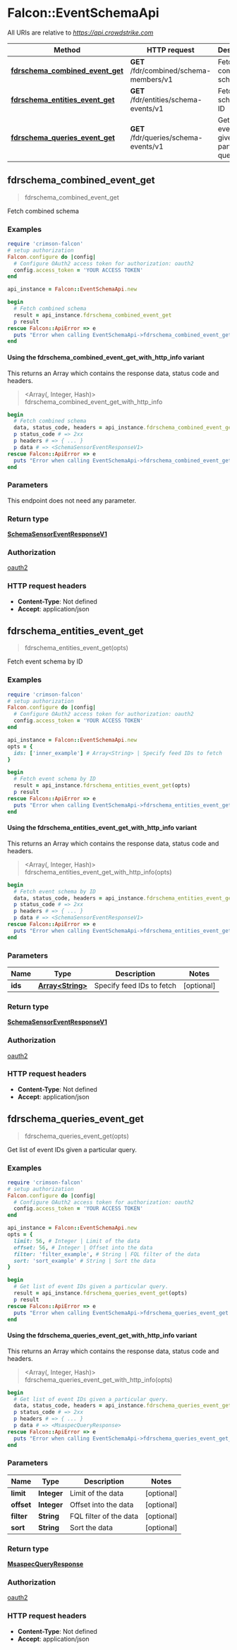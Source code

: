 # Falcon::EventSchemaApi

All URIs are relative to *https://api.crowdstrike.com*

| Method | HTTP request | Description |
| ------ | ------------ | ----------- |
| [**fdrschema_combined_event_get**](EventSchemaApi.md#fdrschema_combined_event_get) | **GET** /fdr/combined/schema-members/v1 | Fetch combined schema |
| [**fdrschema_entities_event_get**](EventSchemaApi.md#fdrschema_entities_event_get) | **GET** /fdr/entities/schema-events/v1 | Fetch event schema by ID |
| [**fdrschema_queries_event_get**](EventSchemaApi.md#fdrschema_queries_event_get) | **GET** /fdr/queries/schema-events/v1 | Get list of event IDs given a particular query. |


## fdrschema_combined_event_get

> <SchemaSensorEventResponseV1> fdrschema_combined_event_get

Fetch combined schema

### Examples

```ruby
require 'crimson-falcon'
# setup authorization
Falcon.configure do |config|
  # Configure OAuth2 access token for authorization: oauth2
  config.access_token = 'YOUR ACCESS TOKEN'
end

api_instance = Falcon::EventSchemaApi.new

begin
  # Fetch combined schema
  result = api_instance.fdrschema_combined_event_get
  p result
rescue Falcon::ApiError => e
  puts "Error when calling EventSchemaApi->fdrschema_combined_event_get: #{e}"
end
```

#### Using the fdrschema_combined_event_get_with_http_info variant

This returns an Array which contains the response data, status code and headers.

> <Array(<SchemaSensorEventResponseV1>, Integer, Hash)> fdrschema_combined_event_get_with_http_info

```ruby
begin
  # Fetch combined schema
  data, status_code, headers = api_instance.fdrschema_combined_event_get_with_http_info
  p status_code # => 2xx
  p headers # => { ... }
  p data # => <SchemaSensorEventResponseV1>
rescue Falcon::ApiError => e
  puts "Error when calling EventSchemaApi->fdrschema_combined_event_get_with_http_info: #{e}"
end
```

### Parameters

This endpoint does not need any parameter.

### Return type

[**SchemaSensorEventResponseV1**](SchemaSensorEventResponseV1.md)

### Authorization

[oauth2](../README.md#oauth2)

### HTTP request headers

- **Content-Type**: Not defined
- **Accept**: application/json


## fdrschema_entities_event_get

> <SchemaSensorEventResponseV1> fdrschema_entities_event_get(opts)

Fetch event schema by ID

### Examples

```ruby
require 'crimson-falcon'
# setup authorization
Falcon.configure do |config|
  # Configure OAuth2 access token for authorization: oauth2
  config.access_token = 'YOUR ACCESS TOKEN'
end

api_instance = Falcon::EventSchemaApi.new
opts = {
  ids: ['inner_example'] # Array<String> | Specify feed IDs to fetch
}

begin
  # Fetch event schema by ID
  result = api_instance.fdrschema_entities_event_get(opts)
  p result
rescue Falcon::ApiError => e
  puts "Error when calling EventSchemaApi->fdrschema_entities_event_get: #{e}"
end
```

#### Using the fdrschema_entities_event_get_with_http_info variant

This returns an Array which contains the response data, status code and headers.

> <Array(<SchemaSensorEventResponseV1>, Integer, Hash)> fdrschema_entities_event_get_with_http_info(opts)

```ruby
begin
  # Fetch event schema by ID
  data, status_code, headers = api_instance.fdrschema_entities_event_get_with_http_info(opts)
  p status_code # => 2xx
  p headers # => { ... }
  p data # => <SchemaSensorEventResponseV1>
rescue Falcon::ApiError => e
  puts "Error when calling EventSchemaApi->fdrschema_entities_event_get_with_http_info: #{e}"
end
```

### Parameters

| Name | Type | Description | Notes |
| ---- | ---- | ----------- | ----- |
| **ids** | [**Array&lt;String&gt;**](String.md) | Specify feed IDs to fetch | [optional] |

### Return type

[**SchemaSensorEventResponseV1**](SchemaSensorEventResponseV1.md)

### Authorization

[oauth2](../README.md#oauth2)

### HTTP request headers

- **Content-Type**: Not defined
- **Accept**: application/json


## fdrschema_queries_event_get

> <MsaspecQueryResponse> fdrschema_queries_event_get(opts)

Get list of event IDs given a particular query.

### Examples

```ruby
require 'crimson-falcon'
# setup authorization
Falcon.configure do |config|
  # Configure OAuth2 access token for authorization: oauth2
  config.access_token = 'YOUR ACCESS TOKEN'
end

api_instance = Falcon::EventSchemaApi.new
opts = {
  limit: 56, # Integer | Limit of the data
  offset: 56, # Integer | Offset into the data
  filter: 'filter_example', # String | FQL filter of the data
  sort: 'sort_example' # String | Sort the data
}

begin
  # Get list of event IDs given a particular query.
  result = api_instance.fdrschema_queries_event_get(opts)
  p result
rescue Falcon::ApiError => e
  puts "Error when calling EventSchemaApi->fdrschema_queries_event_get: #{e}"
end
```

#### Using the fdrschema_queries_event_get_with_http_info variant

This returns an Array which contains the response data, status code and headers.

> <Array(<MsaspecQueryResponse>, Integer, Hash)> fdrschema_queries_event_get_with_http_info(opts)

```ruby
begin
  # Get list of event IDs given a particular query.
  data, status_code, headers = api_instance.fdrschema_queries_event_get_with_http_info(opts)
  p status_code # => 2xx
  p headers # => { ... }
  p data # => <MsaspecQueryResponse>
rescue Falcon::ApiError => e
  puts "Error when calling EventSchemaApi->fdrschema_queries_event_get_with_http_info: #{e}"
end
```

### Parameters

| Name | Type | Description | Notes |
| ---- | ---- | ----------- | ----- |
| **limit** | **Integer** | Limit of the data | [optional] |
| **offset** | **Integer** | Offset into the data | [optional] |
| **filter** | **String** | FQL filter of the data | [optional] |
| **sort** | **String** | Sort the data | [optional] |

### Return type

[**MsaspecQueryResponse**](MsaspecQueryResponse.md)

### Authorization

[oauth2](../README.md#oauth2)

### HTTP request headers

- **Content-Type**: Not defined
- **Accept**: application/json

